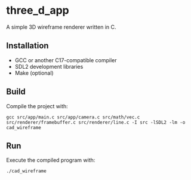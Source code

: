 # three_d_app

A simple 3D wireframe renderer written in C.

## Installation

- GCC or another C17-compatible compiler
- SDL2 development libraries
- Make (optional)

## Build

Compile the project with:

```
gcc src/app/main.c src/app/camera.c src/math/vec.c src/renderer/framebuffer.c src/renderer/line.c -I src -lSDL2 -lm -o cad_wireframe
```

## Run

Execute the compiled program with:

```
./cad_wireframe
```

